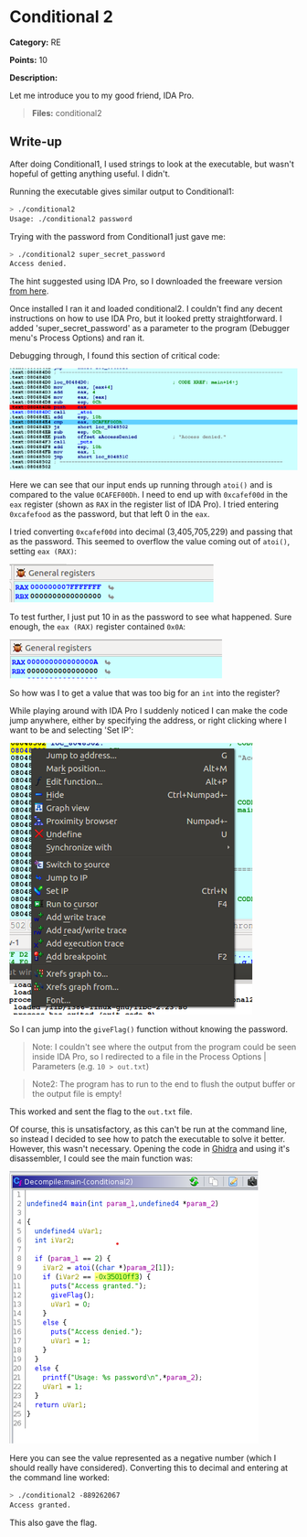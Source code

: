 # Conditional 2
**Category:** RE

**Points:** 10

**Description:**

Let me introduce you to my good friend, IDA Pro.

> **Files:** conditional2

## Write-up
After doing Conditional1, I used strings to look at the executable, but wasn't hopeful of getting anything useful. I didn't.

Running the executable gives similar output to Conditional1:
```bash
> ./conditional2 
Usage: ./conditional2 password
```

Trying with the password from Conditional1 just gave me:
```bash
> ./conditional2 super_secret_password
Access denied.
```

The hint suggested using IDA Pro, so I downloaded the freeware version [from here](https://www.hex-rays.com/products/ida/support/download_freeware/).

Once installed I ran it and loaded conditional2. I couldn't find any decent instructions on how to use IDA Pro, but it looked pretty straightforward. I added 'super_secret_password' as a parameter to the program (Debugger menu's Process Options) and ran it.

Debugging through, I found this section of critical code:

![Debugging output](debug1.png)

Here we can see that our input ends up running through `atoi()` and is compared to the value `0CAFEF00Dh`. I need to end up with `0xcafef00d` in the `eax` register (shown as `RAX` in the register list of IDA Pro). I tried entering `0xcafefood` as the password, but that left 0 in the `eax`.

I tried converting `0xcafef00d` into decimal (3,405,705,229) and passing that as the password. This seemed to overflow the value coming out of `atoi()`, setting `eax (RAX)`:

![Register output](reg1.png)

To test further, I just put 10 in as the password to see what happened. Sure enough, the `eax (RAX)` register contained `0x0A`:

![Register output](reg2.png)

So how was I to get a value that was too big for an `int` into the register?

While playing around with IDA Pro I suddenly noticed I can make the code jump anywhere, either by specifying the address, or right clicking where I want to be and selecting 'Set IP':

![Context Menu](menu1.png)

So I can jump into the `giveFlag()` function without knowing the password.

> Note: I couldn't see where the output from the program could be seen inside IDA Pro, so I redirected to a file in the Process Options | Parameters (e.g. `10 > out.txt`)

> Note2: The program has to run to the end to flush the output buffer or the output file is empty!

This worked and sent the flag to the `out.txt` file.

Of course, this is unsatisfactory, as this can't be run at the command line, so instead I decided to see how to patch the executable to solve it better. However, this wasn't necessary. Opening the code in [Ghidra](https://ghidra-sre.org/) and using it's disassembler, I could see the main function was:

![Disassembly](disassemble1.png)

Here you can see the value represented as a negative number (which I should really have considered). Converting this to decimal and entering at the command line worked:
```bash
> ./conditional2 -889262067‬
Access granted.
```

This also gave the flag.


